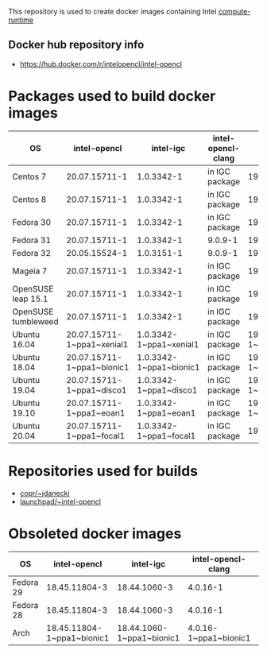 This repository is used to create docker images containing Intel [compute-runtime](https://github.com/intel/compute-runtime)

## Docker hub repository info

* https://hub.docker.com/r/intelopencl/intel-opencl

# Packages used to build docker images

OS | intel-opencl | intel-igc | intel-opencl-clang | gmmlib
-- | ------------ | ----------| ------------------ | ------ |
Centos 7     | 20.07.15711-1 | 1.0.3342-1 | in IGC package | 19.4.1-1 |
Centos 8     | 20.07.15711-1 | 1.0.3342-1 | in IGC package | 19.4.1-1 |
Fedora 30    | 20.07.15711-1 | 1.0.3342-1 | in IGC package | 19.4.1-1 |
Fedora 31    | 20.07.15711-1 | 1.0.3342-1 | 9.0.9-1        | 19.4.1-1 |
Fedora 32    | 20.05.15524-1 | 1.0.3151-1 | 9.0.9-1        | 19.4.1-1 |
Mageia 7     | 20.07.15711-1 | 1.0.3342-1 | in IGC package | 19.4.1-1 |
OpenSUSE leap 15.1  | 20.07.15711-1 | 1.0.3342-1 | in IGC package | 19.4.1-1 |
OpenSUSE tumbleweed | 20.07.15711-1 | 1.0.3342-1 | in IGC package | 19.4.1-1 |
Ubuntu 16.04 | 20.07.15711-1\~ppa1\~xenial1 | 1.0.3342-1\~ppa1\~xenial1 | in IGC package | 19.4.1-1\~ppa1\~xenial1 |
Ubuntu 18.04 | 20.07.15711-1\~ppa1\~bionic1 | 1.0.3342-1\~ppa1\~bionic1 | in IGC package | 19.4.1-1\~ppa1\~bionic1 |
Ubuntu 19.04 | 20.07.15711-1\~ppa1\~disco1  | 1.0.3342-1\~ppa1\~disco1  | in IGC package | 19.4.1-1\~ppa1\~disco1  |
Ubuntu 19.10 | 20.07.15711-1\~ppa1\~eoan1   | 1.0.3342-1\~ppa1\~eoan1   | in IGC package | 19.4.1-1\~ppa1\~eoan1   |
Ubuntu 20.04 | 20.07.15711-1\~ppa1\~focal1  | 1.0.3342-1\~ppa1\~focal1  | in IGC package | 19.4.1+ds1-1            |

# Repositories used for builds

* [copr/\~jdanecki](https://copr.fedorainfracloud.org/coprs/jdanecki/intel-opencl)
* [launchpad/\~intel-opencl](https://launchpad.net/~intel-opencl/+archive/ubuntu/intel-opencl)

# Obsoleted docker images

OS | intel-opencl | intel-igc | intel-opencl-clang | gmmlib
-- | ------------ | ----------| ------------------ | ------ |
Fedora 29 | 18.45.11804-3 | 18.44.1060-3 | 4.0.16-1 | 18.4.348-3 |
Fedora 28 | 18.45.11804-3 | 18.44.1060-3 | 4.0.16-1 | 18.4.348-3 |
Arch | 18.45.11804-1\~ppa1\~bionic1 | 18.44.1060-1\~ppa1\~bionic1 | 4.0.16-1\~ppa1\~bionic1 | 18.4.348-1\~ppa1\~bionic1 |
